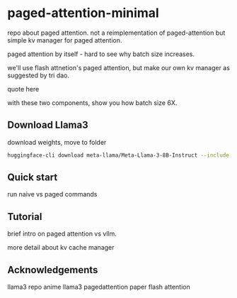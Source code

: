 # paged-attention-minimal

repo about paged attention. not a reimplementation of paged-attention but
simple kv manager for paged attention.

paged attention by itself - hard to see why batch size increases.

we'll use flash attnetion's paged attention, but make our own kv manager
as suggested by tri dao.

quote here

with these two components, show you how batch size 6X.

## Download Llama3

download weights, move to folder

```bash
huggingface-cli download meta-llama/Meta-Llama-3-8B-Instruct --include "original/*" --local-dir Meta-Llama-3-8B-Instruct --token {YOUR_HF_TOKEN}
```

## Quick start

run naive vs paged commands

## Tutorial

brief intro on paged attention vs vllm.

more detail about kv cache manager

## Acknowledgements

llama3 repo
anime llama3
pagedattention paper
flash attention